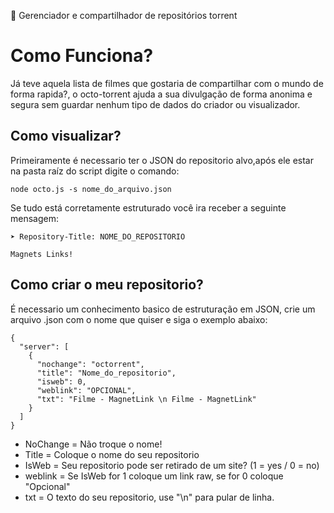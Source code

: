 🐙 Gerenciador e compartilhador de repositórios torrent
# Como Funciona?
Já teve aquela lista de filmes que gostaria de compartilhar com o mundo de forma rapida?, o octo-torrent ajuda a sua divulgação de forma anonima e segura sem guardar nenhum tipo de dados do criador ou visualizador.
## Como visualizar?
Primeiramente é necessario ter o JSON do repositorio alvo,após ele estar na pasta raíz do script digite o comando:
```
node octo.js -s nome_do_arquivo.json
```
Se tudo está corretamente estruturado você ira receber a seguinte mensagem:
```
➤ Repository-Title: NOME_DO_REPOSITORIO

Magnets Links!
``` 
## Como criar o meu repositorio?

É necessario um conhecimento basico de estruturação em JSON, crie um arquivo .json com o nome que quiser e siga o exemplo abaixo:
```
{
  "server": [
    {
      "nochange": "octorrent",
      "title": "Nome_do_repositorio",
      "isweb": 0,
      "weblink": "OPCIONAL",
      "txt": "Filme - MagnetLink \n Filme - MagnetLink"
    }
  ]
}
```

* NoChange = Não troque o nome!
* Title = Coloque o nome do seu repositorio
* IsWeb = Seu repositorio pode ser retirado de um site? (1 = yes / 0 = no)
* weblink = Se IsWeb for 1 coloque um link raw, se for 0 coloque "Opcional"
* txt = O texto do seu repositorio, use "\n" para pular de linha.
